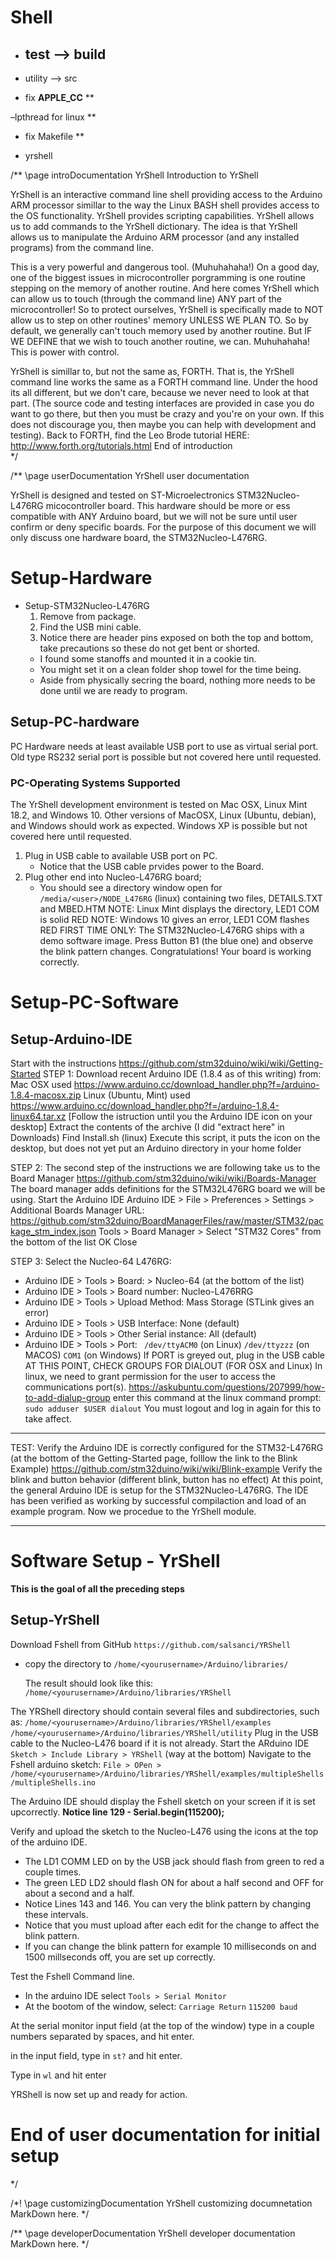# Shell

- test --> build
	-
- utility --> src

- fix __APPLE_CC__ **

 –lpthread for linux **

 - fix Makefile **

 - yrshell
 
 /** \page introDocumentation YrShell Introduction to YrShell  

YrShell is an interactive command line shell providing access to the Arduino ARM processor simillar to the way the Linux BASH shell provides access to the OS functionality. YrShell provides scripting capabilities.  YrShell allows us to add commands to the YrShell dictionary. The idea is that YrShell allows us to manipulate the Arduino ARM processor (and any installed programs) from the command line.   

This is a very powerful and dangerous tool. (Muhuhahaha!) On a good day, one of the biggest issues in microcontroller porgramming is one routine stepping on the memory of another routine.  And here comes YrShell which can allow us to touch (through the command line) ANY part of the microcontroller! So to protect ourselves, YrShell is specifically made to NOT allow us to step on other routines' memory UNLESS WE PLAN TO. So by default, we generally can't touch memory used by another routine.  But IF WE DEFINE that we wish to touch another routine, we can. Muhuhahaha! This is power with control.   

YrShell is simillar to, but not the same as, FORTH. That is, the YrShell command line works the same as a FORTH command line.  Under the hood its all different, but we don't care, because we never need to look at that part. (The source code and testing interfaces are provided in case you do want to go there, but then you must be crazy and you're on your own. If this does not discourage you, then maybe you can help with development and testing).
Back to FORTH, find the Leo Brode tutorial HERE:  http://www.forth.org/tutorials.html
End of introduction  
 */  
 
 /** \page userDocumentation YrShell user documentation  
 
YrShell is designed and tested on ST-Microelectronics STM32Nucleo-L476RG micocontroller board. 
This hardware should be more or ess compatible with ANY Arduino board, 
but we will not be sure until user confirm or deny specific boards.
For the purpose of this document we will only discuss one hardware board, the STM32Nucleo-L476RG.  

# Setup-Hardware
- Setup-STM32Nucleo-L476RG
  1. Remove from package.
  1.   Find the USB mini cable.
  1. Notice there are header pins exposed on both the top and bottom, take precautions so these do not get bent or shorted.  
  - I found some stanoffs and mounted it in a cookie tin.
  - You might set it on a clean folder shop towel for the time being.
  - Aside from physically secring the board, nothing more needs to be done until we are ready to program.
  
## Setup-PC-hardware  
PC Hardware needs at least available USB port to use as virtual serial port.
Old type RS232 serial port is possible but not covered here until requested.  
### PC-Operating Systems Supported   
The YrShell development environment is tested on Mac OSX, Linux Mint 18.2, and Windows 10.
Other versions of MacOSX, Linux (Ubuntu, debian), and Windows should work as expected.
Windows XP is possible but not covered here until requested.   
1. Plug in USB cable to available USB port on PC.  
   - Notice that the USB cable prvides power to the Board.
  1. Plug other end into Nucleo-L476RG board;
     - You should see a directory window open for 
     `/media/<user>/NODE_L476RG`   (linux)
        containing two files, DETAILS.TXT and MBED.HTM
NOTE: Linux Mint displays the directory, LED1 COM is solid RED
NOTE: Windows 10 gives an error, LED1 COM flashes RED
FIRST TIME ONLY:
  The STM32Nucleo-L476RG ships with a demo software image.
  Press Button B1 (the blue one) and observe the blink pattern changes.
  Congratulations! Your board is working correctly.
      
# Setup-PC-Software
## Setup-Arduino-IDE
  Start with the instructions https://github.com/stm32duino/wiki/wiki/Getting-Started
  STEP 1:
    Download recent Arduino IDE (1.8.4 as of this writing) from:
      Mac OSX used https://www.arduino.cc/download_handler.php?f=/arduino-1.8.4-macosx.zip
      Linux (Ubuntu, Mint) used https://www.arduino.cc/download_handler.php?f=/arduino-1.8.4-linux64.tar.xz
    [Follow the istruction until you the Arduino IDE icon on your desktop]
    Extract the contents of the archive (I did "extract here" in Downloads)
    Find Install.sh (linux)  Execute this script, it puts the icon on the desktop,
          but does not yet put an Arduino directory in your home folder
    
  STEP 2:
    The second step of the instructions we are following take us to the Board Manager
      https://github.com/stm32duino/wiki/wiki/Boards-Manager
      The board manager adds definitions for the STM32L476RG board we will be using.
    Start the Arduino IDE
      Arduino IDE > File > Preferences > Settings > Additional Boards Manager URL: 
        https://github.com/stm32duino/BoardManagerFiles/raw/master/STM32/package_stm_index.json
     Tools > Board Manager > Select "STM32 Cores" from the bottom of the list
     OK
     Close  

  STEP 3: 
  Select the Nucleo-64 L476RG:
- Arduino IDE > Tools > Board: > Nucleo-64 (at the bottom of the list)
- Arduino IDE > Tools > Board number: Nucleo-L476RRG
- Arduino IDE > Tools > Upload Method: Mass Storage (STLink gives an error)
- Arduino IDE > Tools > USB Interface: None (default)
- Arduino IDE > Tools > Other Serial instance: All (default)
- Arduino IDE > Tools > Port: 
` /dev/ttyACM0` (on Linux) 
`/dev/ttyzzz` (on MACOS) 
`COM1` (on Windows)
If PORT is greyed out, plug in the USB cable
AT THIS POINT, CHECK GROUPS FOR DIALOUT (FOR OSX and Linux)
  In linux, we need to grant permission for the user to access the communications port(s).
  https://askubuntu.com/questions/207999/how-to-add-dialup-group
  enter this command at the linux command prompt:
  `sudo adduser $USER dialout`
You must logout and log in again for this to take affect.
***
  
TEST: Verify the Arduino IDE is correctly configured for the STM32-L476RG
   (at the bottom of the Getting-Started page, folllow the link  to the Blink Example)
   https://github.com/stm32duino/wiki/wiki/Blink-example
   Verify the blink and button behavior (different blink, button has no effect)
At this point, the general Arduino IDE is setup for the STM32Nucleo-L476RG.
The IDE has been verified as working by successful compilaction and load of an example program.
Now we procedue to the YrShell module.
***
# Software Setup - YrShell
**This is the goal of all the preceding steps**

## Setup-YrShell
Download Fshell from GitHub  `https://github.com/salsanci/YRShell`  
- copy the directory 
to 
   `/home/<yourusername>/Arduino/libraries/`  

   The result should look like this:
   `/home/<yourusername>/Arduino/libraries/YRShell`
   
The YRShell directory should contain several files and subdirectories, such as:
   `/home/<yourusername>/Arduino/libraries/YRShell/examples`
   `/home/<yourusername>/Arduino/libraries/YRShell/utility`
Plug in the USB cable to the Nucleo-L476 board if it is not already.
Start the ARduino IDE
  `Sketch > Include Library > YRShell` (way at the bottom)
Navigate to the Fshell arduino sketch:
  `File > OPen > /home/<yourusername>/Arduino/libraries/YRShell/examples/multipleShells/multipleShells.ino`  
  
The Arduino IDE should display the Fshell sketch on your screen if it is set upcorrectly.
__Notice line 129 - Serial.begin(115200);__  

Verify and upload the sketch to the Nucleo-L476 using the icons at the top of the arduino IDE.
  - The LD1 COMM LED on by the USB jack should flash from green to red a couple times. 
  - The green LED LD2 should flash ON for about a half second and OFF for about a second and a half.
  - Notice Lines 143 and 146.  You can very the blink pattern by changing these intervals.
  - Notice that you must upload after each edit for the change to affect the blink pattern.
  - If you can change the blink pattern for example 10 milliseconds on and 1500 millseconds off, you are set up correctly.  
  
Test the Fshell Command line.
  - In the arduino IDE select
  `Tools > Serial Monitor`
  - At the bootom of the window, select:
     `Carriage Return`
     `115200 baud`  

At the serial monitor input field (at the top of the window) type in a couple numbers separated by spaces, and hit enter.  

in the input field, type in 
 `st?` 
and hit enter.   

Type in 
`wl`
and hit enter  

YRShell is now set up and ready for action.
# End of user documentation for initial setup  
 */

/*! \page customizingDocumentation YrShell customizing documnetation
MarkDown here.
 */

/** \page developerDocumentation YrShell developer documentation
MarkDown here.
 */


